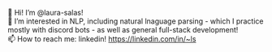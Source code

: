 👋 Hi! I’m @laura-salas! <br/>
👀 I’m interested in NLP, including natural lnaguage parsing - which I practice mostly with discord bots - as well as general full-stack development!<br/>
📫 How to reach me: linkedin! https://linkedin.com/in/~ls

<!---
laura-salas/laura-salas is a ✨ special ✨ repository because its `README.md` (this file) appears on your GitHub profile.
You can click the Preview link to take a look at your changes.
--->
